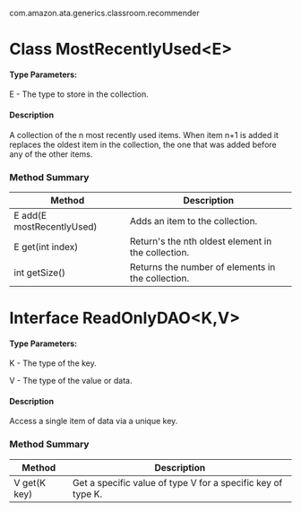 com.amazon.ata.generics.classroom.recommender

# Class MostRecentlyUsed\<E\>

#### Type Parameters:
E - The type to store in the collection.

#### Description
A collection of the n most recently used items. When item n+1 is added it replaces the oldest item in the collection, the one that was added before any of the other items.

### Method Summary
| Method                    | Description                                        |
|---------------------------|----------------------------------------------------|
| E add(E mostRecentlyUsed) | Adds an item to the collection.                    |
| E get(int index)          | Return's the nth oldest element in the collection. |
| int getSize()             | Returns the number of elements in the collection.  |

# Interface ReadOnlyDAO<K,V>

#### Type Parameters:
K - The type of the key.

V - The type of the value or data.

#### Description
Access a single item of data via a unique key.

### Method Summary
| Method       | Description                                                  |
|--------------|--------------------------------------------------------------|
| V get(K key) | Get a specific value of type V for a specific key of type K. |
